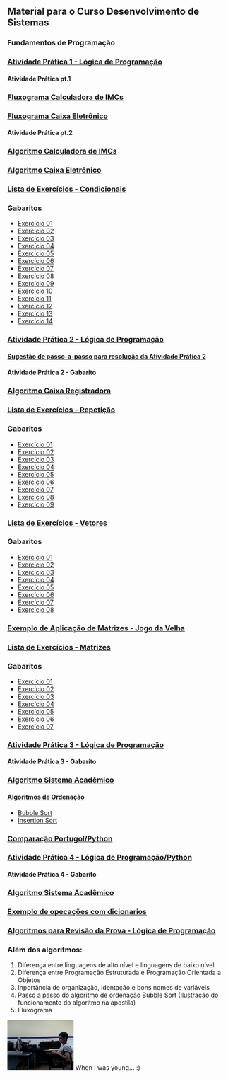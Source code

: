 
## Material para o Curso Desenvolvimento de Sistemas

### Fundamentos de Programação

### [Atividade Prática 1 - Lógica de Programação](https://github.com/gleisonbt/Material_Complementar_Des_Sistemas/blob/main/Trabalho_Pratico_Condicionais.pdf)

#### Atividade Prática pt.1

### [Fluxograma Calculadora de IMCs](https://github.com/gleisonbt/Material_Complementar_Des_Sistemas/blob/main/Calculadora_IMC.pdf)
### [Fluxograma Caixa Eletrônico](https://github.com/gleisonbt/Material_Complementar_Des_Sistemas/blob/main/Caixa_Eletronico.pdf)

#### Atividade Prática pt.2

### [Algoritmo Calculadora de IMCs](https://github.com/gleisonbt/Material_Desenv_Sistemas_Proz/blob/main/CALCULADORA_IMC.ALG)
### [Algoritmo Caixa Eletrônico](https://github.com/gleisonbt/Material_Desenv_Sistemas_Proz/blob/main/CAIXA_ELETRONICO.ALG)

### [Lista de Exercícios - Condicionais](https://github.com/gleisonbt/Material_Complementar_Des_Sistemas/blob/main/Lista_Exercicios_Condicional.pdf)
### Gabaritos
 - [Exercício 01](https://github.com/gleisonbt/Material_Desenv_Sistemas_Proz/blob/main/lista_condicional/QUESTAO%2001.ALG) 
 - [Exercício 02](https://github.com/gleisonbt/Material_Desenv_Sistemas_Proz/blob/main/lista_condicional/QUESTAO%2002.ALG)
 - [Exercício 03](https://github.com/gleisonbt/Material_Desenv_Sistemas_Proz/blob/main/lista_condicional/QUESTAO%2003.ALG)
 - [Exercício 04](https://github.com/gleisonbt/Material_Desenv_Sistemas_Proz/blob/main/lista_condicional/QUESTAO%2004.ALG)
 - [Exercício 05](https://github.com/gleisonbt/Material_Desenv_Sistemas_Proz/blob/main/lista_condicional/QUESTAO%2005.ALG)
 - [Exercício 06](https://github.com/gleisonbt/Material_Desenv_Sistemas_Proz/blob/main/lista_condicional/QUESTAO%2006.ALG)
 - [Exercício 07](https://github.com/gleisonbt/Material_Desenv_Sistemas_Proz/blob/main/lista_condicional/QUESTAO%2007.ALG)
 - [Exercício 08](https://github.com/gleisonbt/Material_Desenv_Sistemas_Proz/blob/main/lista_condicional/QUESTAO%2008.ALG)
 - [Exercício 09](https://github.com/gleisonbt/Material_Desenv_Sistemas_Proz/blob/main/lista_condicional/QUESTAO%2009.ALG)
 - [Exercício 10](https://github.com/gleisonbt/Material_Desenv_Sistemas_Proz/blob/main/lista_condicional/QUESTAO%2010.ALG)
 - [Exercício 11](https://github.com/gleisonbt/Material_Desenv_Sistemas_Proz/blob/main/lista_condicional/QUESTAO%2011.ALG)
 - [Exercício 12](https://github.com/gleisonbt/Material_Desenv_Sistemas_Proz/blob/main/lista_condicional/QUESTAO%2012.ALG)
 - [Exercício 13](https://github.com/gleisonbt/Material_Desenv_Sistemas_Proz/blob/main/lista_condicional/QUESTAO%2013.ALG)
 - [Exercício 14](https://github.com/gleisonbt/Material_Desenv_Sistemas_Proz/blob/main/lista_condicional/QUESTAO%2014.ALG)


### [Atividade Prática 2 - Lógica de Programação](https://github.com/gleisonbt/Material_Desenv_Sistemas_Proz/blob/main/Trabalho_Pratico_2.pdf)
#### [Sugestão de passo-a-passo para resolução da Atividade Prática 2](https://github.com/gleisonbt/Material_Desenv_Sistemas_Proz/blob/main/Passo-A-Passo_Caixa_Registradora.pdf)
#### Atividade Prática 2 - Gabarito
### [Algoritmo Caixa Registradora](https://github.com/gleisonbt/Material_Desenv_Sistemas_Proz/blob/main/CAIXA_REGISTRADORA.ALG)


### [Lista de Exercícios - Repetição](https://github.com/gleisonbt/Material_Complementar_Des_Sistemas/blob/main/Lista_Exercicios_Repetições.pdf)
### Gabaritos
 - [Exercício 01](https://github.com/gleisonbt/Material_Desenv_Sistemas_Proz/blob/main/lista_repeticao/QUESTAO%2001.ALG)
 - [Exercício 02](https://github.com/gleisonbt/Material_Desenv_Sistemas_Proz/blob/main/lista_repeticao/QUESTAO%2002.ALG)
 - [Exercício 03](https://github.com/gleisonbt/Material_Desenv_Sistemas_Proz/blob/main/lista_repeticao/QUESTAO%2003.ALG)
 - [Exercício 04](https://github.com/gleisonbt/Material_Desenv_Sistemas_Proz/blob/main/lista_repeticao/QUESTAO%2004.ALG)
 - [Exercício 05](https://github.com/gleisonbt/Material_Desenv_Sistemas_Proz/blob/main/lista_repeticao/QUESTAO%2005.ALG)
 - [Exercício 06](https://github.com/gleisonbt/Material_Desenv_Sistemas_Proz/blob/main/lista_repeticao/QUESTAO%2006.ALG)
 - [Exercício 07](https://github.com/gleisonbt/Material_Desenv_Sistemas_Proz/blob/main/lista_repeticao/QUESTAO%2007.ALG)
 - [Exercício 08](https://github.com/gleisonbt/Material_Desenv_Sistemas_Proz/blob/main/lista_repeticao/QUESTAO%2008.ALG)
 - [Exercício 09](https://github.com/gleisonbt/Material_Desenv_Sistemas_Proz/blob/main/lista_repeticao/QUESTAO%2009.ALG)

### [Lista de Exercícios - Vetores](https://github.com/gleisonbt/Material_Desenv_Sistemas_Proz/blob/main/Lista_Exercicios_Vetores.pdf)
### Gabaritos
 - [Exercício 01](https://github.com/gleisonbt/Material_Desenv_Sistemas_Proz/blob/main/lista_vetor/QUESTAO%2001.ALG)
 - [Exercício 02](https://github.com/gleisonbt/Material_Desenv_Sistemas_Proz/blob/main/lista_vetor/QUESTAO%2002.ALG)
 - [Exercício 03](https://github.com/gleisonbt/Material_Desenv_Sistemas_Proz/blob/main/lista_vetor/QUESTAO%2003.ALG)
 - [Exercício 04](https://github.com/gleisonbt/Material_Desenv_Sistemas_Proz/blob/main/lista_vetor/QUESTAO%2004.ALG)
 - [Exercício 05](https://github.com/gleisonbt/Material_Desenv_Sistemas_Proz/blob/main/lista_vetor/QUESTAO%2005.ALG)
 - [Exercício 06](https://github.com/gleisonbt/Material_Desenv_Sistemas_Proz/blob/main/lista_vetor/QUESTAO%2006.ALG)
 - [Exercício 07](https://github.com/gleisonbt/Material_Desenv_Sistemas_Proz/blob/main/lista_vetor/QUESTAO%2007.ALG)
 - [Exercício 08](https://github.com/gleisonbt/Material_Desenv_Sistemas_Proz/blob/main/lista_vetor/QUESTAO%2008.ALG)

### [Exemplo de Aplicação de Matrizes - Jogo da Velha](https://github.com/gleisonbt/Material_Desenv_Sistemas_Proz/blob/main/TIC_TAC_TOE.ALG)

### [Lista de Exercícios - Matrizes](https://github.com/gleisonbt/Material_Desenv_Sistemas_Proz/blob/main/Lista_Exercicios_Matrizes.pdf)
### Gabaritos
 - [Exercício 01](https://github.com/gleisonbt/Material_Desenv_Sistemas_Proz/blob/main/lista_matriz/QUESTAO%2001.ALG)
 - [Exercício 02](https://github.com/gleisonbt/Material_Desenv_Sistemas_Proz/blob/main/lista_matriz/QUESTAO%2002.ALG)
 - [Exercício 03](https://github.com/gleisonbt/Material_Desenv_Sistemas_Proz/blob/main/lista_matriz/QUESTAO%2003.ALG)
 - [Exercício 04](https://github.com/gleisonbt/Material_Desenv_Sistemas_Proz/blob/main/lista_matriz/QUESTAO%2004.ALG)
 - [Exercício 05](https://github.com/gleisonbt/Material_Desenv_Sistemas_Proz/blob/main/lista_matriz/QUESTAO%2005.ALG)
 - [Exercício 06](https://github.com/gleisonbt/Material_Desenv_Sistemas_Proz/blob/main/lista_matriz/QUESTAO%2006.ALG)
 - [Exercício 07](https://github.com/gleisonbt/Material_Desenv_Sistemas_Proz/blob/main/lista_matriz/QUESTAO%2007.ALG)

### [Atividade Prática 3 - Lógica de Programação](https://github.com/gleisonbt/Material_Desenv_Sistemas_Proz/blob/main/Trabalho_Pratico_3.pdf)
#### Atividade Prática 3 - Gabarito
### [Algoritmo Sistema Acadêmico](https://github.com/gleisonbt/Material_Desenv_Sistemas_Proz/blob/main/TRABALHO_PRATICO_03.ALG)

#### [Algoritmos de Ordenação](https://github.com/gleisonbt/Material_Desenv_Sistemas_Proz/blob/main/ordenacao/Material%20Complementar%20-%20Ordena%C3%A7%C3%A3o.pdf)
- [Bubble Sort](https://github.com/gleisonbt/Material_Desenv_Sistemas_Proz/blob/main/ordenacao/BubbleSort.ALG)
- [Insertion Sort](https://github.com/gleisonbt/Material_Desenv_Sistemas_Proz/blob/main/ordenacao/InsertionSort.ALG)

### [Comparação Portugol/Python](https://github.com/gleisonbt/Material_Desenv_Sistemas_Proz/blob/main/ComparacaoPortugolPython.pdf)

### [Atividade Prática 4 - Lógica de Programação/Python](https://github.com/gleisonbt/Material_Desenv_Sistemas_Proz/blob/main/TrabalhoPratico04.pdf)
#### Atividade Prática 4 - Gabarito
### [Algoritmo Sistema Acadêmico](https://github.com/gleisonbt/Material_Desenv_Sistemas_Proz/blob/main/TrabalhoPratico04.py)

### [Exemplo de opecações com dicionarios](https://github.com/gleisonbt/Material_Desenv_Sistemas_Proz/blob/main/dicionario.py)

### [Algoritmos para Revisão da Prova - Lógica de Programação](https://github.com/gleisonbt/Material_Desenv_Sistemas_Proz/blob/main/revisao_prova)
### Além dos algoritmos:
 1. Diferença entre linguagens de alto nível e linguagens de baixo nível
 2. Diferença entre Programação Estruturada e Programação Orientada a Objetos
 3. Inportância de organização, identação e bons nomes de variáveis
 4. Passo a passo do algoritmo de ordenação Bubble Sort (Ilustração do funcionamento do algoritmo na apostila)
 5. Fluxograma


<img src='img/profile.jpg' width='150'>
When I was young... :)
